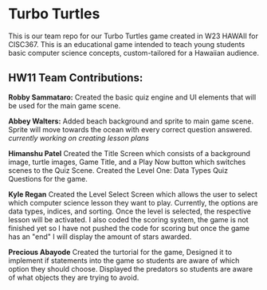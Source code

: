# Turbo Turtles

This is our team repo for our Turbo Turtles game created in W23 HAWAII for CISC367. This is an educational game intended to teach young students basic computer science concepts, custom-tailored for a Hawaiian audience.


## HW11 Team Contributions:

**Robby Sammataro:** Created the basic quiz engine and UI elements that will be used for the main game scene.


**Abbey Walters:** Added beach background and sprite to main game scene. Sprite will move towards the ocean with every correct question answered. *currently working on creating lesson plans*

**Himanshu Patel** Created the Title Screen which consists of a background image, turtle images, Game Title, and a Play Now button which switches scenes to the Quiz Scene. Created the Level One: Data Types Quiz Questions for the game. 

**Kyle Regan** Created the Level Select Screen which allows the user to select which computer science lesson they want to play. Currently, the options are data types, indices, and sorting. Once the level is selected, the respective lesson will be activated. I also coded the scoring system, the game is not finished yet so I have not pushed the code for scoring but once the game has an "end" I will display the amount of stars awarded.

**Precious Abayode** Created the turtorial for the game, Designed it to implement if statements into the game so students are aware of which option they should choose. Displayed the predators so students are aware of what objects they are trying to avoid.
